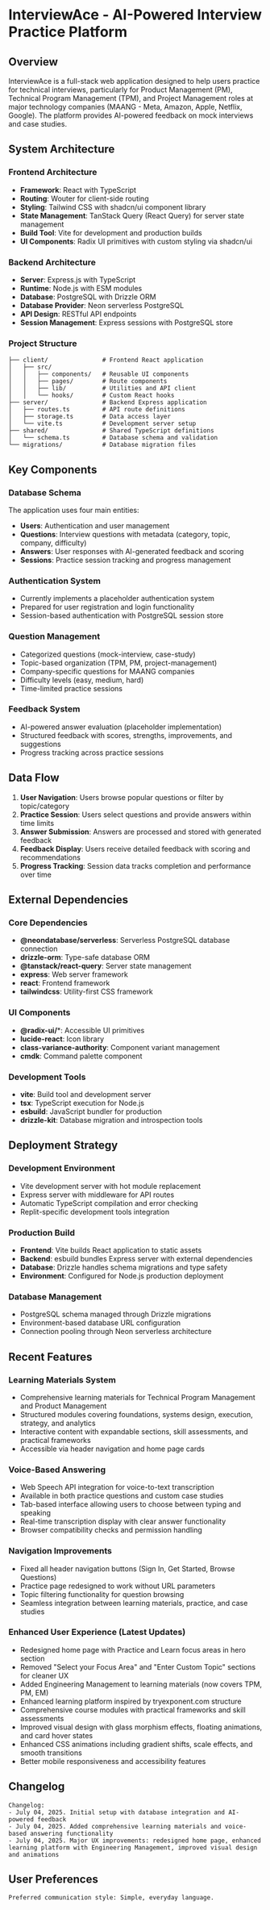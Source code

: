 # InterviewAce - AI-Powered Interview Practice Platform

## Overview

InterviewAce is a full-stack web application designed to help users practice for technical interviews, particularly for Product Management (PM), Technical Program Management (TPM), and Project Management roles at major technology companies (MAANG - Meta, Amazon, Apple, Netflix, Google). The platform provides AI-powered feedback on mock interviews and case studies.

## System Architecture

### Frontend Architecture
- **Framework**: React with TypeScript
- **Routing**: Wouter for client-side routing
- **Styling**: Tailwind CSS with shadcn/ui component library
- **State Management**: TanStack Query (React Query) for server state management
- **Build Tool**: Vite for development and production builds
- **UI Components**: Radix UI primitives with custom styling via shadcn/ui

### Backend Architecture
- **Server**: Express.js with TypeScript
- **Runtime**: Node.js with ESM modules
- **Database**: PostgreSQL with Drizzle ORM
- **Database Provider**: Neon serverless PostgreSQL
- **API Design**: RESTful API endpoints
- **Session Management**: Express sessions with PostgreSQL store

### Project Structure
```
├── client/               # Frontend React application
│   ├── src/
│   │   ├── components/   # Reusable UI components
│   │   ├── pages/        # Route components
│   │   ├── lib/          # Utilities and API client
│   │   └── hooks/        # Custom React hooks
├── server/               # Backend Express application
│   ├── routes.ts         # API route definitions
│   ├── storage.ts        # Data access layer
│   └── vite.ts           # Development server setup
├── shared/               # Shared TypeScript definitions
│   └── schema.ts         # Database schema and validation
└── migrations/           # Database migration files
```

## Key Components

### Database Schema
The application uses four main entities:
- **Users**: Authentication and user management
- **Questions**: Interview questions with metadata (category, topic, company, difficulty)
- **Answers**: User responses with AI-generated feedback and scoring
- **Sessions**: Practice session tracking and progress management

### Authentication System
- Currently implements a placeholder authentication system
- Prepared for user registration and login functionality
- Session-based authentication with PostgreSQL session store

### Question Management
- Categorized questions (mock-interview, case-study)
- Topic-based organization (TPM, PM, project-management)
- Company-specific questions for MAANG companies
- Difficulty levels (easy, medium, hard)
- Time-limited practice sessions

### Feedback System
- AI-powered answer evaluation (placeholder implementation)
- Structured feedback with scores, strengths, improvements, and suggestions
- Progress tracking across practice sessions

## Data Flow

1. **User Navigation**: Users browse popular questions or filter by topic/category
2. **Practice Session**: Users select questions and provide answers within time limits
3. **Answer Submission**: Answers are processed and stored with generated feedback
4. **Feedback Display**: Users receive detailed feedback with scoring and recommendations
5. **Progress Tracking**: Session data tracks completion and performance over time

## External Dependencies

### Core Dependencies
- **@neondatabase/serverless**: Serverless PostgreSQL database connection
- **drizzle-orm**: Type-safe database ORM
- **@tanstack/react-query**: Server state management
- **express**: Web server framework
- **react**: Frontend framework
- **tailwindcss**: Utility-first CSS framework

### UI Components
- **@radix-ui/***: Accessible UI primitives
- **lucide-react**: Icon library
- **class-variance-authority**: Component variant management
- **cmdk**: Command palette component

### Development Tools
- **vite**: Build tool and development server
- **tsx**: TypeScript execution for Node.js
- **esbuild**: JavaScript bundler for production
- **drizzle-kit**: Database migration and introspection tools

## Deployment Strategy

### Development Environment
- Vite development server with hot module replacement
- Express server with middleware for API routes
- Automatic TypeScript compilation and error checking
- Replit-specific development tools integration

### Production Build
- **Frontend**: Vite builds React application to static assets
- **Backend**: esbuild bundles Express server with external dependencies
- **Database**: Drizzle handles schema migrations and type safety
- **Environment**: Configured for Node.js production deployment

### Database Management
- PostgreSQL schema managed through Drizzle migrations
- Environment-based database URL configuration
- Connection pooling through Neon serverless architecture

## Recent Features

### Learning Materials System
- Comprehensive learning materials for Technical Program Management and Product Management
- Structured modules covering foundations, systems design, execution, strategy, and analytics
- Interactive content with expandable sections, skill assessments, and practical frameworks
- Accessible via header navigation and home page cards

### Voice-Based Answering
- Web Speech API integration for voice-to-text transcription
- Available in both practice questions and custom case studies
- Tab-based interface allowing users to choose between typing and speaking
- Real-time transcription display with clear answer functionality
- Browser compatibility checks and permission handling

### Navigation Improvements
- Fixed all header navigation buttons (Sign In, Get Started, Browse Questions)
- Practice page redesigned to work without URL parameters
- Topic filtering functionality for question browsing
- Seamless integration between learning materials, practice, and case studies

### Enhanced User Experience (Latest Updates)
- Redesigned home page with Practice and Learn focus areas in hero section
- Removed "Select your Focus Area" and "Enter Custom Topic" sections for cleaner UX
- Added Engineering Management to learning materials (now covers TPM, PM, EM)
- Enhanced learning platform inspired by tryexponent.com structure
- Comprehensive course modules with practical frameworks and skill assessments
- Improved visual design with glass morphism effects, floating animations, and card hover states
- Enhanced CSS animations including gradient shifts, scale effects, and smooth transitions
- Better mobile responsiveness and accessibility features

## Changelog

```
Changelog:
- July 04, 2025. Initial setup with database integration and AI-powered feedback
- July 04, 2025. Added comprehensive learning materials and voice-based answering functionality
- July 04, 2025. Major UX improvements: redesigned home page, enhanced learning platform with Engineering Management, improved visual design and animations
```

## User Preferences

```
Preferred communication style: Simple, everyday language.
```